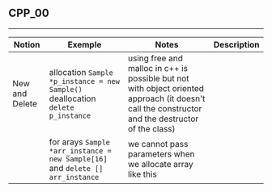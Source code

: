 ## CPP_00

---

| Notion | Exemple | Notes | Description |
| ----------- | ----------- | ----------- | ----------- |
| New and Delete | allocation `Sample *p_instance = new Sample()` deallocation `delete  p_instance` | using free and malloc in c++ is possible but not with object oriented approach (it doesn't call the constructor and the destructor of the class) | |
| | for arays `Sample *arr_instance = new Sample[16]` and `delete [] arr_instance` | we cannot pass parameters when we allocate array like this | |